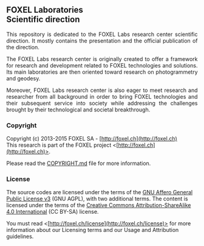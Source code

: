 
## FOXEL Laboratories <br /> Scientific direction

<p align="justify">
This repository is dedicated to the FOXEL Labs research center scientific direction. 
It mostly contains the presentation and the official publication of the direction.
</p>

<p align="justify">
The FOXEL Labs research center is originally created to offer a framework for
research and development related to FOXEL technologies and solutions. Its main
laboratories are then oriented toward research on photogrammetry and geodesy.
</p>

<p align="justify">
Moreover, FOXEL Labs research center is also eager to meet research and researcher
from all background in order to bring FOXEL technologies and their subsequent service
into society while addressing the challenges brought by their technological and  	
societal breakthrough.
</p>

### Copyright

Copyright (c) 2013-2015 FOXEL SA - [http://foxel.ch](http://foxel.ch)<br />
This research is part of the FOXEL project <[http://foxel.ch](http://foxel.ch)>.

Please read the [COPYRIGHT.md](COPYRIGHT.md) file for more information.


### License

The source codes are licensed under the terms of the
[GNU Affero General Public License v3](http://www.gnu.org/licenses/agpl.html)
(GNU AGPL), with two additional terms. The content is licensed under the terms
of the
[Creative Commons Attribution-ShareAlike 4.0 International](http://creativecommons.org/licenses/by-sa/4.0/)
(CC BY-SA) license.

You must read <[http://foxel.ch/license](http://foxel.ch/license)> for more
information about our Licensing terms and our Usage and Attribution guidelines.

